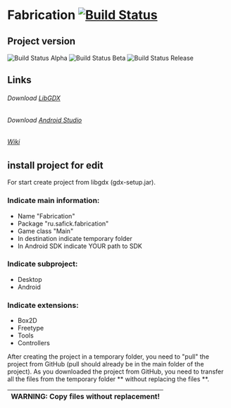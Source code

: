 # Fabrication [![Build Status](https://img.shields.io/badge/Version-11082020-red.svg)](#FireMan)

## Project version
![Build Status Alpha](https://img.shields.io/badge/build-alpha-red.svg)
![Build Status Beta](https://img.shields.io/badge/build-beta-orange.svg)
![Build Status Release](https://img.shields.io/badge/build-release-green.svg)

## Links

###### Download [LibGDX](https://libgdx.badlogicgames.com/ci/nightlies/)
###### Download [Android Studio](https://developer.android.com/studio)
###### [Wiki](https://github.com/YarikBur/Fabrication/wiki)

## install project for edit

For start create project from libgdx (gdx-setup.jar). 

### Indicate main information:
  -  Name "Fabrication"
  -  Package "ru.safick.fabrication"
  -  Game class "Main"
  -  In destination indicate temporary folder
  -  In Android SDK indicate YOUR path to SDK

### Indicate subproject:
  -  Desktop
  -  Android

### Indicate extensions:
  -  Box2D
  -  Freetype
  -  Tools
  -  Controllers

After creating the project in a temporary folder, you need to "pull" the project from GitHub (pull should already be in the main folder of the project). As you downloaded the project from GitHub, you need to transfer all the files from the temporary folder ** without replacing the files **.

| **WARNING**: Copy files without replacement! |
| --- |

